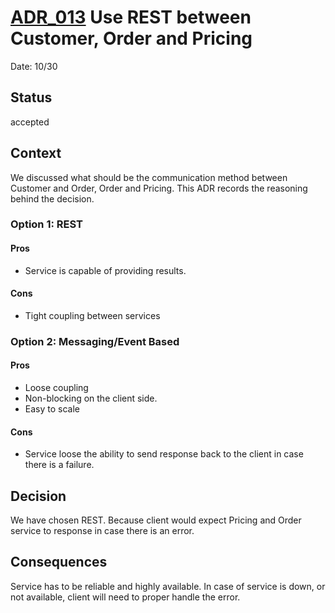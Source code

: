 # [ADR_013](../../../README.md)  Use REST between Customer, Order and Pricing

Date: 10/30

## Status

accepted

## Context

We discussed what should be the communication method between Customer and Order, Order and Pricing. This ADR records the reasoning behind the decision.

### Option 1: **REST**
#### Pros
* Service is capable of providing results.

#### Cons
* Tight coupling between services

### Option 2: **Messaging/Event Based**
#### Pros
+ Loose coupling
+ Non-blocking on the client side.
+ Easy to scale

#### Cons
+ Service loose the ability to send response back to the client in case there is a failure.

## Decision
We have chosen REST. Because client would expect Pricing and Order service to response in case there is an error.

## Consequences
Service has to be reliable and highly available. In case of service is down, or not available, client will need to proper handle the error.
